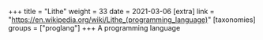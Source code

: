 +++
title = "Lithe"
weight = 33
date = 2021-03-06
[extra]
link = "https://en.wikipedia.org/wiki/Lithe_(programming_language)"
[taxonomies]
groups = ["proglang"]
+++
A programming language

